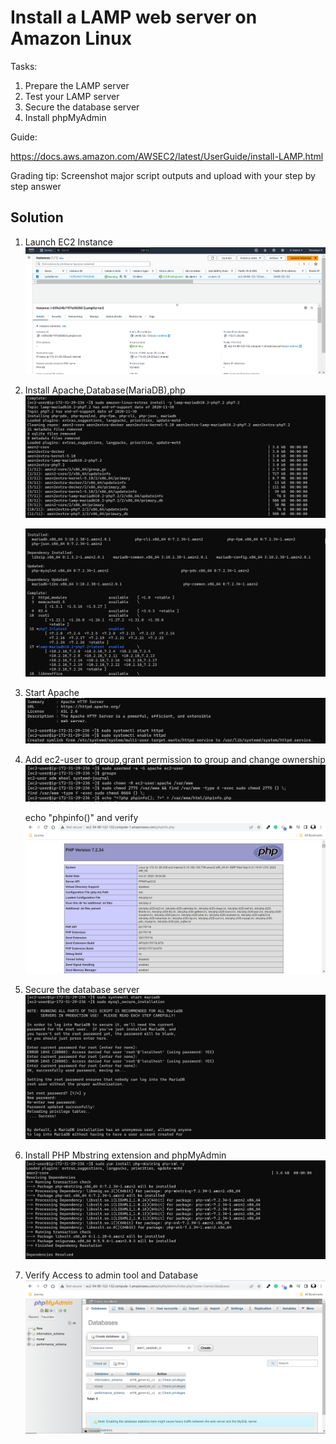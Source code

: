 
# Install a LAMP web server on Amazon Linux
Tasks:

1. Prepare the LAMP server
2. Test your LAMP server
3. Secure the database server
4. Install phpMyAdmin


Guide: 

https://docs.aws.amazon.com/AWSEC2/latest/UserGuide/install-LAMP.html

Grading tip: Screenshot major script outputs and upload with your step by step answer


## Solution

1. Launch EC2 Instance
![Launch LAMP server](screenshots/4.1.1.PNG)


2. Install Apache,Database(MariaDB),php
![Install AMP](screenshots/4.1.2.PNG)


    ![Install AMP 2](screenshots/4.1.2.2.PNG)


3. Start Apache
![Start Apache](screenshots/4.1.3.PNG)


4. Add ec2-user to group,grant permission to group and change ownership 
![access](screenshots/4.1.4.PNG)


    echo "phpinfo()" and verify
    ![access 2](screenshots/4.1.4.2.PNG)


5. Secure the database server
![secure DB](screenshots/4.1.5.PNG)


6. Install PHP Mbstring extension and phpMyAdmin
![install phpmyadmin](screenshots/4.1.6.PNG)


7. Verify Access to admin tool and Database
![verify phpmyadmin](screenshots/4.1.7.PNG)



